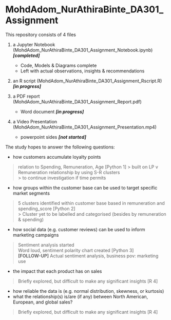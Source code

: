 # MohdAdom_NurAthiraBinte_DA301_Assignment

This repository consists of 4 files
1. a Jupyter Notebook (MohdAdom_NurAthiraBinte_DA301_Assignment_Notebook.ipynb) _**[completed]**_
    - Code, Models & Diagrams complete
    - Left with actual observations, insights & recommendations
2. an R script (MohdAdom_NurAthiraBinte_DA301_Assignment_Rscript.R) _**[in progress]**_

3. a PDF report (MohdAdom_NurAthiraBinte_DA301_Assignment_Report.pdf) 
   - Word document _**[in progress]**_

4. a Video Presentation (MohdAdom_NurAthiraBinte_DA301_Assignment_Presentation.mp4)
   - powerpoint sides _**[not started]**_
   
The study hopes to answer the following questions:

- how customers accumulate loyalty points
> relation to Spending, Remuneration, Age [Python 1]
    > built on LP v Remuneration relationship by using S-R clusters <br>
    > to continue investigation if time permits
- how groups within the customer base can be used to target specific market segments
> 5 clusters identified within customer base based in remuneration and spending_score [Python 2] <br>
    > Cluster yet to be labelled and categorised (besides by remuneration & spending) 
- how social data (e.g. customer reviews) can be used to inform marketing campaigns
> Sentiment analysis started <br>
> Word loud, sentiment polarity chart created [Python 3]  <br> 
> __[FOLLOW-UP]__ Actual sentiment analysis, business pov: marketing use
- the impact that each product has on sales
> Briefly explored, but difficult to make any significant insights [R 4]
- how reliable the data is (e.g. normal distribution, skewness, or kurtosis)
- what the relationship(s) is/are (if any) between North American, European, and global sales? 
> Briefly explored, but difficult to make any significant insights [R 4]
